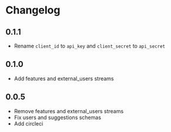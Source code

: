 # Changelog

## 0.1.1
  * Rename `client_id` to `api_key` and `client_secret` to `api_secret`

## 0.1.0
  * Add features and external_users streams

## 0.0.5
  * Remove features and external_users streams
  * Fix users and suggestions schemas
  * Add circleci
